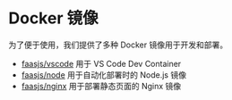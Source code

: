 # Docker 镜像

为了便于使用，我们提供了多种 Docker 镜像用于开发和部署。

- [faasjs/vscode](https://github.com/faasjs/faasjs/tree/master/images/vscode) 用于 VS Code Dev Container
- [faasjs/node](https://github.com/faasjs/faasjs/tree/master/images/node) 用于自动化部署时的 Node.js 镜像
- [faasjs/nginx](https://github.com/faasjs/faasjs/tree/master/images/nginx) 用于部署静态页面的 Nginx 镜像
